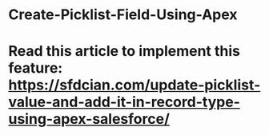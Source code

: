# Create-Picklist-Field-Using-Apex
# Read this article to implement this feature: https://sfdcian.com/update-picklist-value-and-add-it-in-record-type-using-apex-salesforce/
